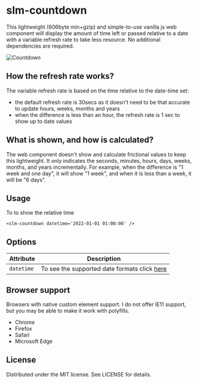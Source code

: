 # slm-countdown

This lightweight (606byte min+gzip) and simple-to-use vanilla js web component will display the amount of time left or passed relative to a date with a variable refresh rate to take less resource. No additional dependencies are required.

![Countdown](https://c.tenor.com/pioJTCSFe78AAAAC/the-simpsons-homer.gif)

## How the refresh rate works?

The variable refresh rate is based on the time relative to the date-time set:
-   the default refresh rate is 30secs as it doesn't need to be that accurate to update hours, weeks, months and years
-   when the difference is less than an hour, the refresh rate is 1 sec to show up to date values

## What is shown, and how is calculated?

The web component doesn't show and calculate frictional values to keep this lightweight. It only indicates the seconds, minutes, hours, days, weeks, months, and years incrementally. For example, when the difference is "1 week and one day", it will show "1 week", and when it is less than a week, it will be "6 days".

## Usage

To to show the relative time

`<slm-countdown datetime='2022-01-01 01:00:00' />`

## Options

| Attribute | Description                                                                                                                                                                                                                                                      |
| --------- | ---------------------------------------------------------------------------------------------------------------------------------------------------------------------------------------------------------------------------------------------------------------- |
| `datetime`   | To see the supported date formats click [here](https://developer.mozilla.org/en-US/docs/Web/JavaScript/Reference/Global_Objects/Date/Date) |

## Browser support

Browsers with native custom element support. I do not offer IE11 support, but you may be able to make it work with polyfills.

-   Chrome
-   Firefox
-   Safari
-   Microsoft Edge

## License

Distributed under the MIT license. See LICENSE for details.
